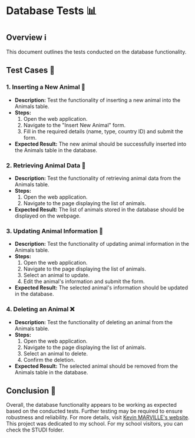 # Database Tests 📊

## Overview ℹ️
This document outlines the tests conducted on the database functionality.

## Test Cases 🧪

### 1. Inserting a New Animal 🐾
- **Description:** Test the functionality of inserting a new animal into the Animals table.
- **Steps:**
  1. Open the web application.
  2. Navigate to the "Insert New Animal" form.
  3. Fill in the required details (name, type, country ID) and submit the form.
- **Expected Result:** The new animal should be successfully inserted into the Animals table in the database.

### 2. Retrieving Animal Data 📝
- **Description:** Test the functionality of retrieving animal data from the Animals table.
- **Steps:**
  1. Open the web application.
  2. Navigate to the page displaying the list of animals.
- **Expected Result:** The list of animals stored in the database should be displayed on the webpage.

### 3. Updating Animal Information 🔄
- **Description:** Test the functionality of updating animal information in the Animals table.
- **Steps:**
  1. Open the web application.
  2. Navigate to the page displaying the list of animals.
  3. Select an animal to update.
  4. Edit the animal's information and submit the form.
- **Expected Result:** The selected animal's information should be updated in the database.

### 4. Deleting an Animal ❌
- **Description:** Test the functionality of deleting an animal from the Animals table.
- **Steps:**
  1. Open the web application.
  2. Navigate to the page displaying the list of animals.
  3. Select an animal to delete.
  4. Confirm the deletion.
- **Expected Result:** The selected animal should be removed from the Animals table in the database.

## Conclusion 🎉
Overall, the database functionality appears to be working as expected based on the conducted tests. Further testing may be required to ensure robustness and reliability. For more details, visit [Kevin MARVILLE's website](https://kvnbbg.fr). This project was dedicated to my school. For my school visitors, you can check the STUDI folder.
